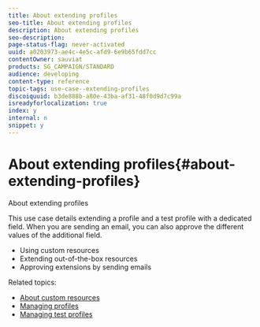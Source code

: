 ```yaml
---
title: About extending profiles
seo-title: About extending profiles
description: About extending profiles
seo-description: 
page-status-flag: never-activated
uuid: a0203973-ae4c-4e5c-afd9-6e9b65fdd7cc
contentOwner: sauviat
products: SG_CAMPAIGN/STANDARD
audience: developing
content-type: reference
topic-tags: use-case--extending-profiles
discoiquuid: b3de888b-a80e-43ba-af31-48f0d9d7c99a
isreadyforlocalization: true
index: y
internal: n
snippet: y
---
```


# About extending profiles{#about-extending-profiles}

About extending profiles

This use case details extending a profile and a test profile with a dedicated field. When you are sending an email, you can also approve the different values of the additional field.

* Using custom resources
* Extending out-of-the-box resources
* Approving extensions by sending emails

Related topics:

* [About custom resources](../../developing/using/data-model-concepts.md)
* [Managing profiles](../../audiences/using/about-profiles.md)
* [Managing test profiles](../../sending/using/managing-test-profiles-and-sending-proofs.md#managing-test-profiles)

